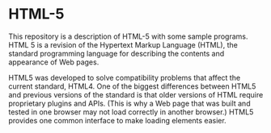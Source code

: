 # HTML-5
This repository is a description of HTML-5 with some sample programs.
HTML 5 is a revision of the Hypertext Markup Language (HTML), the standard programming language for describing the contents and appearance of Web pages.

HTML5 was developed to solve compatibility problems that affect the current standard, HTML4. One of the biggest differences between HTML5 and previous versions of the standard is that older versions of HTML require proprietary plugins and APIs. (This is why a Web page that was built and tested in one browser may not load correctly in another browser.) HTML5 provides one common interface to make loading elements easier.
